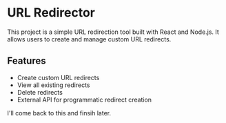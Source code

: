 # URL Redirector

This project is a simple URL redirection tool built with React and Node.js. It allows users to create and manage custom URL redirects.

## Features

- Create custom URL redirects
- View all existing redirects
- Delete redirects
- External API for programmatic redirect creation

I'll come back to this and finsih later. 
